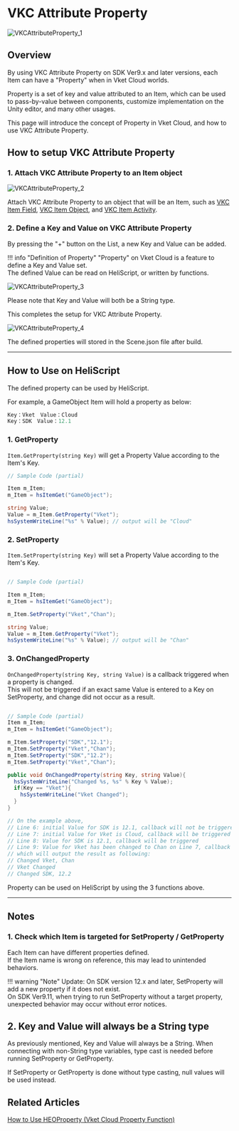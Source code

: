 # VKC Attribute Property

![VKCAttributeProperty_1](./img/VKCAttributeProperty_1.jpg)

## Overview

By using VKC Attribute Property on SDK Ver9.x and later versions, each Item can have a "Property" when in Vket Cloud worlds.

Property is a set of key and value attributed to an Item, which can be used to pass-by-value between components, customize implementation on the Unity editor, and many other usages.

This page will introduce the concept of Property in Vket Cloud, and how to use VKC Attribute Property.

## How to setup VKC Attribute Property

### 1. Attach VKC Attribute Property to an Item object

![VKCAttributeProperty_2](./img/VKCAttributeProperty_2.jpg)

Attach VKC Attribute Property to an object that will be an Item, such as [VKC Item Field](VKCItemField.md), [VKC Item Object](VKCItemObject.md), and [VKC Item Activity](VKCItemActivity.md).

### 2. Define a Key and Value on VKC Attribute Property

By pressing the "+" button on the List, a new Key and Value can be added.

!!! info "Definition of Property"
    "Property" on Vket Cloud is a feature to define a Key and Value set.<br>
    The defined Value can be read on HeliScript, or written by functions.

![VKCAttributeProperty_3](./img/VKCAttributeProperty_3.jpg)

Please note that Key and Value will both be a String type.

This completes the setup for VKC Attribute Property.

![VKCAttributeProperty_4](./img/VKCAttributeProperty_4.jpg)

The defined properties will stored in the Scene.json file after build.

---

## How to Use on HeliScript

The defined property can be used by HeliScript.

For example, a GameObject Item will hold a property as below:

```c#
Key：Vket　Value：Cloud
Key：SDK　Value：12.1
```

### 1. GetProperty

`Item.GetProperty(string Key)` will get a Property Value according to the Item's Key.

```C#
// Sample Code (partial)

Item m_Item;
m_Item = hsItemGet("GameObject");

string Value;
Value = m_Item.GetProperty("Vket");
hsSystemWriteLine("%s" % Value); // output will be "Cloud"

```

### 2. SetProperty

`Item.SetProperty(string Key)` will set a Property Value according to the Item's Key.

```c#

// Sample Code (partial)

Item m_Item;
m_Item = hsItemGet("GameObject");

m_Item.SetProperty("Vket","Chan");

string Value;
Value = m_Item.GetProperty("Vket");
hsSystemWriteLine("%s" % Value); // output will be "Chan"

```

### 3. OnChangedProperty

`OnChangedProperty(string Key, string Value)` is a callback triggered when a property is changed.<br>
This will not be triggered if an exact same Value is entered to a Key on SetProperty, and change did not occur as a result.

```c#

// Sample Code (partial)
Item m_Item;
m_Item = hsItemGet("GameObject");

m_Item.SetProperty("SDK","12.1");
m_Item.SetProperty("Vket","Chan");
m_Item.SetProperty("SDK","12.2");
m_Item.SetProperty("Vket","Chan");

public void OnChangedProperty(string Key, string Value){
  hsSystemWriteLine("Changed %s, %s" % Key % Value);
  if(Key == "Vket"){
    hsSystemWriteLine("Vket Changed");  
  }
}

// On the example above,
// Line 6: initial Value for SDK is 12.1, callback will not be triggered
// Line 7: initial Value for Vket is Cloud, callback will be triggered
// Line 8: Value for SDK is 12.1, callback will be triggered
// Line 9: Value for Vket has been changed to Chan on Line 7, callback will not be triggered
// which will output the result as following:
// Changed Vket, Chan
// Vket Changed
// Changed SDK, 12.2

```

Property can be used on HeliScript by using the 3 functions above.

---

## Notes

### 1. Check which Item is targeted for SetProperty / GetProperty

Each Item can have different properties defined.<br>
If the Item name is wrong on reference, this may lead to unintended behaviors.

!!! warning "Note"
    Update: On SDK version 12.x and later, SetProperty will add a new property if it does not exist.<br>
    On SDK Ver9.11, when trying to run SetProperty without a target property, unexpected behavior may occur without error notices.

## 2. Key and Value will always be a String type

As previously mentioned, Key and Value will always be a String. When connecting with non-String type variables, type cast is needed before running SetProperty or GetProperty.

If SetProperty or GetProperty is done without type casting, null values will be used instead.

## Related Articles

[How to Use HEOProperty (Vket Cloud Property Function)](https://vrhikky.github.io/VketCloudSDK_Documents/14.2/WorldMakingGuide/VKCAttributeProperty.html)
